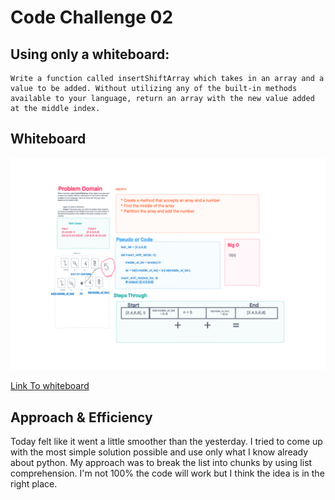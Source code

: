 # Code Challenge 02

## Using only a whiteboard:

    Write a function called insertShiftArray which takes in an array and a value to be added. Without utilizing any of the built-in methods available to your language, return an array with the new value added at the middle index.

## Whiteboard

![Challenge 2 whiteboard](Code%20Challenge%202.png)

[Link To whiteboard](https://projects.invisionapp.com/freehand/document/GuAvDjsdB)

## Approach & Efficiency

Today felt like it went a little smoother than the yesterday. I tried to come up with the most simple solution possible and use only what I know already about python. My approach was to break the list into chunks by using list comprehension. I'm not 100% the code will work but I think the idea is in the right place.

